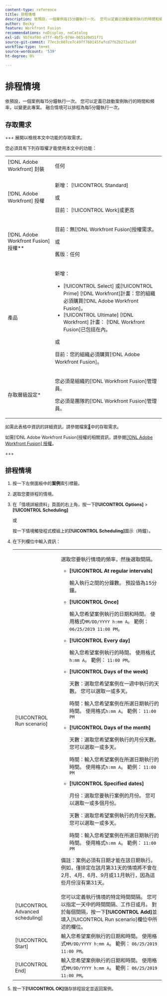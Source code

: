 ```yaml
---
content-type: reference
title: 排程情境
description: 依預設，一個案例每15分鐘執行一次。 您可以定義已啟動案例執行的時間和頻率，以變更此專案。 融合情境可以排程為每5分鐘執行一次。
author: Becky
feature: Workfront Fusion
recommendations: noDisplay, noCatalog
exl-id: 9b74af0d-e7ff-4bf5-974e-0651d0d51f71
source-git-commit: 77ec3c007ce7c49ff760145fafcd7f62b273a18f
workflow-type: tm+mt
source-wordcount: '539'
ht-degree: 0%

---
```


# 排程情境

依預設，一個案例每15分鐘執行一次。 您可以定義已啟動案例執行的時間和頻率，以變更此專案。 融合情境可以排程為每5分鐘執行一次。

## 存取需求

+++ 展開以檢視本文中功能的存取需求。

您必須具有下列存取權才能使用本文中的功能：

<table style="table-layout:auto">
 <col> 
 <col> 
 <tbody> 
  <tr> 
   <td role="rowheader">[!DNL Adobe Workfront] 封裝</td> 
   <td> <p>任何</p> </td> 
  </tr> 
  <tr data-mc-conditions=""> 
   <td role="rowheader">[!DNL Adobe Workfront] 授權</td> 
   <td> <p>新增： [!UICONTROL Standard]</p><p>或</p><p>目前： [!UICONTROL Work]或更高</p> </td> 
  </tr> 
  <tr> 
   <td role="rowheader">[!DNL Adobe Workfront Fusion] 授權**</td> 
   <td>
   <p>目前：無[!DNL Workfront Fusion]授權需求。</p>
   <p>或</p>
   <p>舊版：任何 </p>
   </td> 
  </tr> 
  <tr> 
   <td role="rowheader">產品</td> 
   <td>
   <p>新增：</p> <ul><li>[!UICONTROL Select] 或[!UICONTROL Prime] [!DNL Workfront]計畫：您的組織必須購買[!DNL Adobe Workfront Fusion]。</li><li>[!UICONTROL Ultimate] [!DNL Workfront] 計畫： [!DNL Workfront Fusion]已包括在內。</li></ul>
   <p>或</p>
   <p>目前：您的組織必須購買[!DNL Adobe Workfront Fusion]。</p>
   </td> 
  </tr>
  <tr data-mc-conditions=""> 
   <td role="rowheader">存取層級設定*</td> 
   <td> 
     <p>您必須是組織的[!DNL Workfront Fusion]管理員。</p>
     <p>您必須是團隊的[!DNL Workfront Fusion]管理員。</p>
   </td> 
  </tr> 
   </td> 
  </tr> 
 </tbody> 
</table>

如需此表格中資訊的詳細資訊，請參閱檔案[&#128279;](/help/workfront-fusion/references/licenses-and-roles/access-level-requirements-in-documentation.md)中的存取需求。

如需[!DNL Adobe Workfront Fusion]授權的相關資訊，請參閱[[!DNL Adobe Workfront Fusion] 授權](/help/workfront-fusion/set-up-and-manage-workfront-fusion/licensing-operations-overview/license-automation-vs-integration.md)。

+++

## 排程情境

1. 按一下左側面板中的&#x200B;**案例**&#x200B;索引標籤。
1. 選取您要排程的情境。
1. 在「情境詳細資料」頁面的右上角，按一下&#x200B;**[!UICONTROL Options]** > **[!UICONTROL Scheduling]**

   或

   按一下情境觸發程式模組上的&#x200B;**[!UICONTROL Scheduling]**&#x200B;圖示（時鐘）。

1. 在下列欄位中輸入資訊：

   <table style="table-layout:auto">   
    <col> 
    <col> 
    <tbody> 
     <tr> 
      <td role="rowheader">[!UICONTROL Run scenario]</td> 
      <td> <p>選取您要執行情境的頻率，然後選取間隔。</p> 
       <ul> 
        <li> <p><strong>[!UICONTROL At regular intervals]</strong> </p> <p>輸入執行之間的分鐘數。 預設值為15分鐘。</p> </li> 
        <li> <p><strong>[!UICONTROL Once]</strong> </p> <p>輸入您希望案例執行的日期和時間。 使用格式<code>MM/DD/YYYY h:mm A</code>。 範例： <code>06/25/2019 11:00 PM</code>。</p> </li> 
        <li> <p><strong>[!UICONTROL Every day]</strong> </p> <p>輸入您希望案例執行的時間。 使用格式<code>h:mm A</code>。 範例： <code>11:00 PM</code>。</p> </li> 
        <li> <p><strong>[!UICONTROL Days of the week]</strong> </p> <p>天數：選取您希望案例在一週中執行的天數。 您可以選取一或多天。</p> <p>時間：輸入您希望案例在所選日期執行的時間。 使用格式<code>h:mm A</code>。 範例： <code>11:00 PM</code></p> </li> 
        <li> <p><strong>[!UICONTROL Days of the month]</strong> </p> <p>天數：選取您希望案例執行的月份天數。 您可以選取一或多天。</p> <p>時間：輸入您希望案例在所選日期執行的時間。 使用格式<code>h:mm A</code>。 範例： <code>11:00 PM</code></p> </li> 
        <li> <p><strong>[!UICONTROL Specified dates]</strong> </p> <p>月份：選取您要執行案例的月份。 您可以選取一或多個月份。</p> <p>天數：選取您希望案例執行的月份天數。 您可以選取一或多天。</p> <p>時間：輸入您希望案例在所選日期執行的時間。 使用格式<code>h:mm A</code>。 範例： <code>11:00 PM</code></p> </li> 
       </ul> <p>備註：案例必須有日期才能在該日期執行。 例如，僅排定在該月第31天的情境將不會在2月、4月、6月、9月或11月執行，因為這些月份沒有第31天。</p> </td> 
     </tr> 
     <tr> 
      <td role="rowheader">[!UICONTROL Advanced scheduling]</td> 
      <td>您可以定義執行情境的特定時間間隔。 您可以指定一天中的時間間隔、工作日或月。 對於每個間隔，按一下<strong>[!UICONTROL Add]</strong>並填入[!UICONTROL Run scenario]欄位中所述的欄位。</td> 
     </tr> 
     <tr> 
      <td role="rowheader">[!UICONTROL Start]</td> 
      <td>輸入您希望案例執行的日期和時間。 使用格式<code>MM/DD/YYYY h:mm A</code>。 範例： <code>06/25/2019 11:00 PM</code>。</td> 
     </tr> 
     <tr> 
      <td role="rowheader">[!UICONTROL End]</td> 
      <td>輸入您希望案例執行的日期和時間。 使用格式<code>MM/DD/YYYY h:mm A</code>。 範例： <code>06/25/2019 11:00 PM</code>。</td> 
     </tr> 
    </tbody> 
   </table>

1. 按一下&#x200B;**[!UICONTROL OK]**&#x200B;儲存排程設定並返回案例。
